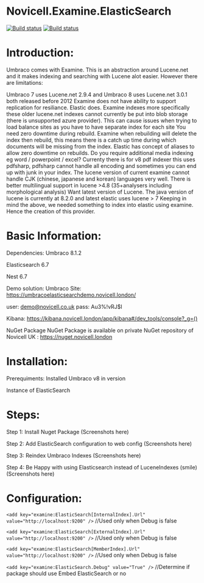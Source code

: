 # Novicell.Examine.ElasticSearch
[![Build status](https://ci.appveyor.com/api/projects/status/qrkvmx8jnxg8n2up/branch/master?svg=true)](https://ci.appveyor.com/project/bielu/novicell-examine-elasticsearch/branch/master)
[![Build status](https://img.shields.io/nuget/vpre/Novicell.Examine.ElasticSearch)](https://www.nuget.org/packages/Novicell.Examine.ElasticSearch/)

# Introduction:
Umbraco comes with Examine.  This is an abstraction around Lucene.net and it makes indexing and searching with Lucene alot easier.  However there are limitations:



Umbraco 7 uses Lucene.net 2.9.4 and Umbraco 8 uses Lucene.net 3.0.1 both released before 2012 
Examine does not have ability to support replication for resiliance. Elastic does.
Examine indexes more specifically these older lucene.net indexes cannot currently be put into blob storage (there is unsupported azure provider).  This can cause issues when trying to load balance sites as you have to have separate index for each site
You need zero downtime during rebuild. Examine when rebuilding will delete the index then rebuild, this means there is a catch up time during which documents will be missing from the index. Elastic has concept of aliases to allow zero downtime on rebuilds.
Do you require additional media indexing eg word / powerpoint / excel? Currenty there is for v8 pdf indexer this uses pdfsharp, pdfsharp cannot handle all encoding and sometimes you can end up with junk in your index.
The lucene version of current examine cannot handle CJK (chinese, japanese and korean) languages very well.  There is better multilingual support in lucene >4.8 (35+analysers including morphological analysis)
Want latest version of Lucene.  The java version of lucene is currently at 8.2.0 and latest elastic uses lucene > 7
Keeping in mind the above, we needed something to index into elastic using examine.  Hence the creation of this provider.



# Basic Information:
Dependencies:
Umbraco 8.1.2

Elasticsearch 6.7

Nest 6.7

Demo solution:
Umbraco Site:
https://umbracoelasticsearchdemo.novicell.london/

user: demo@novicell.co.uk
pass: Au3%!vRJ$I

Kibana:
https://kibana.novicell.london/app/kibana#/dev_tools/console?_g=()

NuGet Package
NuGet Package is available on private NuGet repository of Novicell UK : https://nuget.novicell.london

# Installation:
Prerequiments:
Installed Umbraco v8 in version

Instance of ElasticSearch

# Steps:
Step 1: Install Nuget Package
(Screenshots here)

Step 2: Add ElasticSearch configuration to web config
(Screenshots here)

Step 3: Reindex Umbraco Indexes
(Screenshots here)

Step 4: Be Happy with using Elasticsearch instead of LuceneIndexes (smile) 
(Screenshots here)

# Configuration:
```<add key="examine:ElasticSearch[InternalIndex].Url" value="http://localhost:9200" />``` //Used only when Debug is false

```<add key="examine:ElasticSearch[ExternalIndex].Url" value="http://localhost:9200" />``` //Used only when Debug is false

```<add key="examine:ElasticSearch[MemberIndex].Url" value="http://localhost:9200" />``` //Used only when Debug is false

```<add key="examine:ElasticSearch.Debug" value="True" />``` //Determine if package should use Embed ElasticSearch or no
